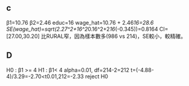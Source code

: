## c
β1=10.76
β2=2.46
educ=16
wage_hat=10.76 + 2.46*16=28.6
SE(wage_hat)=sqrt(2.27^2+16^2*0.16^2+2*16*(-0.345))=0.8164
CI=[27.00,30.20]
比RURAL窄，因為樣本數多(986 vs 214)，SE較小，較精確。
## D
 H0 : β1 >= 4
 H1 : β1< 4
 alpha=0.01, df=214-2=212
 t=(-4.88-4)/3.29=-2.70<t0.01,212=-2.33
 reject  H0 
